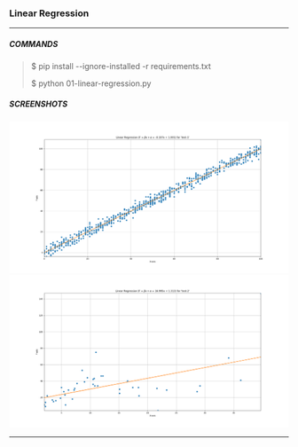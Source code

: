 ### Linear Regression

_ _ _

##### COMMANDS

> $ pip install --ignore-installed -r requirements.txt
> 
> $ python 01-linear-regression.py

##### SCREENSHOTS

![](screenshots/test-1.png)
![](screenshots/test-2.png)

_ _ _